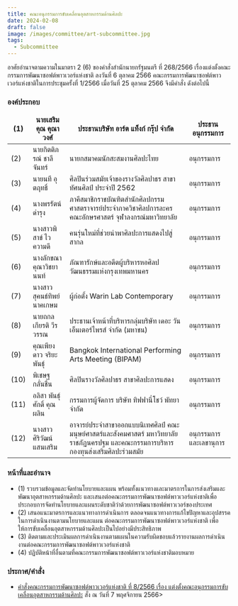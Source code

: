 ```yaml
---
title: คณะอนุกรรมการขับเคลื่อนอุตสาหกรรมด้านศิลปะ
date: 2024-02-08
draft: false
image: /images/committee/art-subcommittee.jpg
tags:
  - Subcommittee
---
```


<style>
  td, th { border: none!important; }
</style>

อาศัยอำนาจตามความในมาตรา 2 (6) ของคำสั่งสำนักนายกรัฐมนตรี ที่ 268/2566 เรื่องแต่งตั้งคณะกรรมการพัฒนาซอฟต์พาวเวอร์แห่งชาติ ลงวันที่ 6 ตุลาคม 2566 คณะกรรมการพัฒนาซอฟต์พาวเวอร์แห่งชาติในการประชุมครั้งที่ 1/2566 เมื่อวันที่ 25 ตุลาคม 2566 จึงมีคำสั่ง ดังต่อไปนี้

### องค์ประกอบ

| (1) | นายเสริมคุณ คุณาวงศ์ | ประธานบริษัท อาร์ต แท็งก์ กรุ๊ป จำกัด | ประธานอนุกรรมการ |
| --- | --- | --- | --- |
| (2) | นายกิตติภรณ์ ชาลีจันทร์ | นายกสมาคมนักสะสมงานศิลปะไทย | อนุกรรมการ |
| (3) | นายนที อุตฤทธิ์ | ศิลปินร่วมสมัยเจ้าของรางวัลศิลปาธร สาขาทัศนศิลป์ ประจำปี 2562 | อนุกรรมการ |
| (4) | นางพรรัตน์ ดำรุง | ภาคีสมาชิก​ราชบัณฑิตสำนักศิลปกรรม<br />ศาสตราจารย์​ประจำภาควิชาศิลปการละคร​ คณะอักษรศาสตร์​ จุฬาลงกรณ์​มหาวิทยาลัย | อนุกรรมการ |
| (5) | นางสาวพิสาข์ ไวความดี | คนรุ่นใหม่ที่ช่วยนำพาศิลปะการแสดงไปสู่สากล | อนุกรรมการ |
| (6) | นางลักขณา คุณาวิชยานนท์ | ภัณฑารักษ์และอดีตผู้บริหารหอศิลปวัฒนธรรมแห่งกรุงเทพมหานคร | อนุกรรมการ |
| (7) | นางสาวสุคนธ์ทิพย์ นาคเกษม | ผู้ก่อตั้ง Warin Lab Contemporary | อนุกรรมการ |
| (8) | นายถกลเกียรติ วีรวรรณ | ประธานเจ้าหน้าที่บริหารกลุ่มบริษัท เดอะ วัน เอ็นเตอร์ไพรส์ จำกัด (มหาชน) | อนุกรรมการ |
| (9) | คุณเพียงดาว จริยะพันธุ์ | Bangkok International Performing Arts Meeting (BIPAM) | อนุกรรมการ |
| (10) | พิเชษฐ กลั่นชื่น | ศิลปินรางวัลศิลปาธร สาขาศิลปะการแสดง | อนุกรรมการ |
| (11) | อลิสา พันธุ์ศักดิ์ คุณผลิน | กรรมการผู้จัดการ บริษัท ทิฟฟานี่โชว์ พัทยา จำกัด | อนุกรรมการ |
| (12) | นางสาวศิริวัฒน์ แสนเสริม | อาจารย์ประจำสาขาออกแบบนิเทศศิลป์ คณะมนุษย์ศาสตร์และสังคมศาสตร์ มหาวิทยาลัยราชภัฏนครปฐม และคณะกรรมการบริหารกองทุนส่งเสริมศิลปะร่วมสมัย | อนุกรรมการและเลขานุการ |

### หน้าที่และอำนาจ

* (1) รวบรวมข้อมูลและจัดทำนโยบายและแผน พร้อมทั้งแนวทางและมาตรการในการส่งเสริมและพัฒนาอุตสาหกรรมด้านศิลปะ และเสนอต่อคณะกรรมการพัฒนาซอฟต์พาวเวอร์แห่งชาติเพื่อประกอบการจัดทำนโยบายและแผนระดับชาติว่าด้วยการพัฒนาซอฟต์พาวเวอร์ของประเทศ
* (2) เสนอแนะมาตรการและแนวทางการดำเนินการ ตลอดจนแนวทางการแก้ไขปัญหาและอุปสรรคในการดำเนินงานตามนโยบายและแผน ต่อคณะกรรมการพัฒนาซอฟต์พาวเวอร์แห่งชาติ เพื่อให้การขับเคลื่อนอุตสาหกรรมด้านศิลปะเป็นไปอย่างมีประสิทธิภาพ
* (3) ติดตามและประเมินผลการดำเนินงานตามแผนในความรับผิดชอบแล้วรายงานผลการดำเนินงานต่อคณะกรรมการพัฒนาซอฟต์พาวเวอร์แห่งชาติ
* (4) ปฏิบัติหน้าที่อื่นตามที่คณะกรรมการพัฒนาซอฟต์พาวเวอร์แห่งชาติมอบหมาย

### ประกาศ/คำสั่ง

* [คำสั่งคณะกรรมการพัฒนาซอฟต์พาวเวอร์แห่งชาติ ที่ 8/2566 เรื่อง แต่งตั้งคณะอนุกรรมการขับเคลื่อนอุตสาหกรรมด้านศิลปะ](</files/คำสั่งแต่งตั้งที่ 8-2566  คณะอนุฯ ศิลปะ.pdf>) สั่ง ณ วันที่ 7 พฤศจิกายน 2566>


